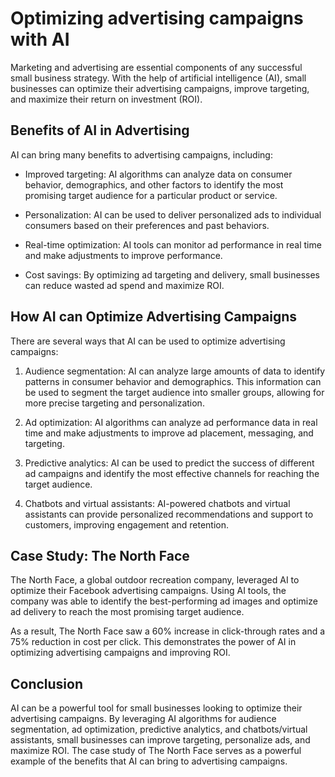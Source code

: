 Optimizing advertising campaigns with AI
================================================================================================

Marketing and advertising are essential components of any successful small business strategy. With the help of artificial intelligence (AI), small businesses can optimize their advertising campaigns, improve targeting, and maximize their return on investment (ROI).

Benefits of AI in Advertising
-----------------------------

AI can bring many benefits to advertising campaigns, including:

* Improved targeting: AI algorithms can analyze data on consumer behavior, demographics, and other factors to identify the most promising target audience for a particular product or service.

* Personalization: AI can be used to deliver personalized ads to individual consumers based on their preferences and past behaviors.

* Real-time optimization: AI tools can monitor ad performance in real time and make adjustments to improve performance.

* Cost savings: By optimizing ad targeting and delivery, small businesses can reduce wasted ad spend and maximize ROI.

How AI can Optimize Advertising Campaigns
-----------------------------------------

There are several ways that AI can be used to optimize advertising campaigns:

1. Audience segmentation: AI can analyze large amounts of data to identify patterns in consumer behavior and demographics. This information can be used to segment the target audience into smaller groups, allowing for more precise targeting and personalization.

2. Ad optimization: AI algorithms can analyze ad performance data in real time and make adjustments to improve ad placement, messaging, and targeting.

3. Predictive analytics: AI can be used to predict the success of different ad campaigns and identify the most effective channels for reaching the target audience.

4. Chatbots and virtual assistants: AI-powered chatbots and virtual assistants can provide personalized recommendations and support to customers, improving engagement and retention.

Case Study: The North Face
--------------------------

The North Face, a global outdoor recreation company, leveraged AI to optimize their Facebook advertising campaigns. Using AI tools, the company was able to identify the best-performing ad images and optimize ad delivery to reach the most promising target audience.

As a result, The North Face saw a 60% increase in click-through rates and a 75% reduction in cost per click. This demonstrates the power of AI in optimizing advertising campaigns and improving ROI.

Conclusion
----------

AI can be a powerful tool for small businesses looking to optimize their advertising campaigns. By leveraging AI algorithms for audience segmentation, ad optimization, predictive analytics, and chatbots/virtual assistants, small businesses can improve targeting, personalize ads, and maximize ROI. The case study of The North Face serves as a powerful example of the benefits that AI can bring to advertising campaigns.
